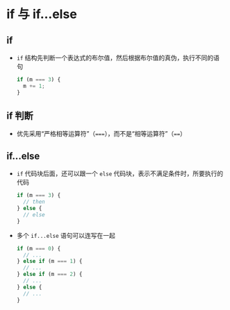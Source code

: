 # if 与 if...else

## if

+ `if` 结构先判断一个表达式的布尔值，然后根据布尔值的真伪，执行不同的语句

  ```js
  if (m === 3) {
    m += 1;
  }
  ```

## if 判断

+ 优先采用“严格相等运算符”（`===`），而不是“相等运算符”（`==`）

## if...else

+ `if` 代码块后面，还可以跟一个 `else` 代码块，表示不满足条件时，所要执行的代码

  ```js
  if (m === 3) {
    // then
  } else {
    // else
  }
  ```

+ 多个 `if...else` 语句可以连写在一起

  ```js
  if (m === 0) {
    // ...
  } else if (m === 1) {
    // ...
  } else if (m === 2) {
    // ...
  } else {
    // ...
  }
  ```
